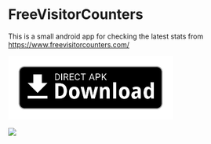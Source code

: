 # FreeVisitorCounters
This is a small android app for checking the latest stats from https://www.freevisitorcounters.com/

[<img src="https://github.com/k0shk0sh/FastHub/raw/development/.github/assets/direct-apk-download.png"
      alt="Direct apk download"
      height="130">](https://gitlab.com/asdoi/freevisitorcounters/-/raw/master/app/release/app-release.apk)

<img src="https://gitlab.com/asdoi/freevisitorcounters/-/raw/master/fastlane/metadata/android/en-US/images/phoneScreenshots/Screenshot1.png"
      height="800">